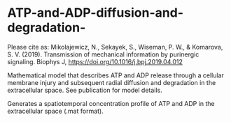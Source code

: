 # ATP-and-ADP-diffusion-and-degradation-

Please cite as: 
Mikolajewicz, N., Sekayek, S., Wiseman, P. W., & Komarova, S. V. (2019). Transmission of mechanical information by purinergic signaling. Biophys J, https://doi.org/10.1016/j.bpj.2019.04.012

Mathematical model that describes ATP and ADP release through a cellular membrane injury and subsequent radial diffusion and degradation in the extracellular space. See publication for model details. 

Generates a spatiotemporal concentration profile of ATP and ADP in the extracellular space (.mat format). 
